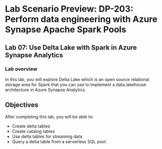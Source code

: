 # Lab Scenario Preview: DP-203: Perform data engineering with Azure Synapse Apache Spark Pools

## Lab 07: Use Delta Lake with Spark in Azure Synapse Analytics

### Lab overview

In this lab, you will explore Delta Lake which is an open source relational storage area for Spark that you can use to implement a data lakehouse architecture in Azure Synapse Analytics.

## Objectives
  
After completing this lab, you will be able to:

- Create delta tables
- Create catalog tables
- Use delta tables for streaming data
- Query a delta table from a serverless SQL pool.
